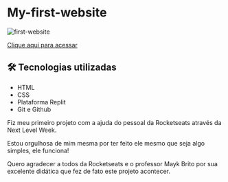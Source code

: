 # My-first-website

![first-website](https://user-images.githubusercontent.com/87386806/190865722-cdc60b2b-ee77-4941-b4c1-1895cffd9f1a.png)

[Clique aqui para acessar](https://alessfelix.github.io/My-first-website/)

## 🛠 Tecnologias utilizadas

- HTML
- CSS
- Plataforma Replit
- Git e Github


Fiz meu primeiro projeto com a ajuda do pessoal da Rocketseats através da Next Level Week.

Estou orgulhosa de mim mesma por ter feito ele mesmo que seja algo simples, ele funciona!

Quero agradecer a todos da Rocketseats e o professor Mayk Brito por sua excelente didática que fez de fato este projeto acontecer.





